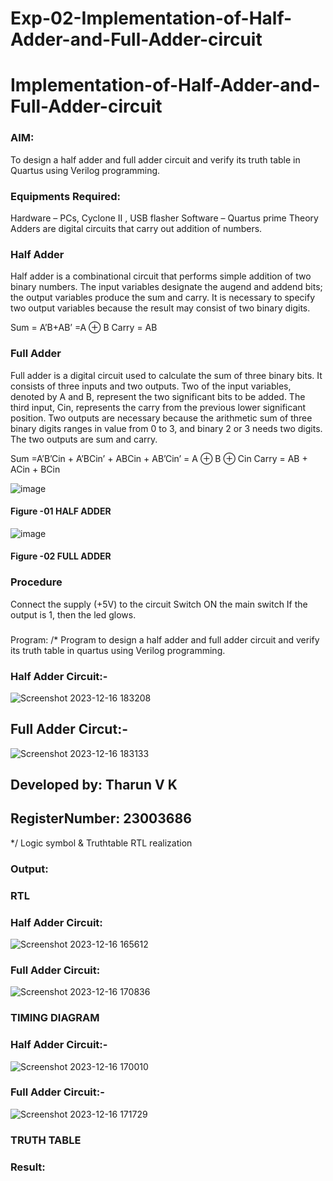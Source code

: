 # Exp-02-Implementation-of-Half-Adder-and-Full-Adder-circuit

# Implementation-of-Half-Adder-and-Full-Adder-circuit
### AIM:
To design a half adder and full adder circuit and verify its truth table in Quartus using Verilog programming.

### Equipments Required:
Hardware – PCs, Cyclone II , USB flasher
Software – Quartus prime
Theory
Adders are digital circuits that carry out addition of numbers.

### Half Adder
Half adder is a combinational circuit that performs simple addition of two binary numbers. The input variables designate the augend and addend bits; the output variables produce the sum and carry. It is necessary to specify two output variables because the result may consist of two binary digits.

Sum = A’B+AB’ =A ⊕ B Carry = AB

### Full Adder
Full adder is a digital circuit used to calculate the sum of three binary bits. It consists of three inputs and two outputs. Two of the input variables, denoted by A and B, represent the two significant bits to be added. The third input, Cin, represents the carry from the previous lower significant position. Two outputs are necessary because the arithmetic sum of three binary digits ranges in value from 0 to 3, and binary 2 or 3 needs two digits. The two outputs are sum and carry.

Sum =A’B’Cin + A’BCin’ + ABCin + AB’Cin’ = A ⊕ B ⊕ Cin Carry = AB + ACin + BCin

 ![image](https://user-images.githubusercontent.com/36288975/163552156-a13e5a56-c638-4110-97d9-8896907c8d25.png)

#### Figure -01 HALF ADDER 


![image](https://user-images.githubusercontent.com/36288975/163552057-b3547877-6d07-45b4-b7e0-bcfebfad9e1d.png)

#### Figure -02 FULL ADDER 

### Procedure

Connect the supply (+5V) to the circuit
Switch ON the main switch
If the output is 1, then the led glows.
### 
Program:
/*
Program to design a half adder and full adder circuit and verify its truth table in quartus using Verilog programming.
### Half Adder Circuit:-
![Screenshot 2023-12-16 183208](https://github.com/tharunkumaran2006/Exp-02-Implementation-of-Half-Adder-and-Full-Adder-circuit/assets/151625188/80158c90-be0a-4eb5-a00c-0b5d7b66161a)

## Full Adder Circut:-
![Screenshot 2023-12-16 183133](https://github.com/tharunkumaran2006/Exp-02-Implementation-of-Half-Adder-and-Full-Adder-circuit/assets/151625188/2cb08117-a57e-4a86-973e-89dd078c5a7a)

## Developed by: Tharun V K
## RegisterNumber: 23003686 
*/
Logic symbol & Truthtable
RTL realization

### Output:
### RTL
### Half Adder Circuit:

![Screenshot 2023-12-16 165612](https://github.com/tharunkumaran2006/Exp-02-Implementation-of-Half-Adder-and-Full-Adder-circuit/assets/151625188/9853c94a-2312-4919-9533-e354764ba0d2)

### Full Adder Circuit:

![Screenshot 2023-12-16 170836](https://github.com/tharunkumaran2006/Exp-02-Implementation-of-Half-Adder-and-Full-Adder-circuit/assets/151625188/7ed749ce-bae4-45cb-9cdb-b66a2b718260)

### TIMING DIAGRAM
### Half Adder Circuit:-

![Screenshot 2023-12-16 170010](https://github.com/tharunkumaran2006/Exp-02-Implementation-of-Half-Adder-and-Full-Adder-circuit/assets/151625188/cc396d2f-d686-47f4-85f7-4b3c8d28cb3e)

### Full Adder Circuit:-

![Screenshot 2023-12-16 171729](https://github.com/tharunkumaran2006/Exp-02-Implementation-of-Half-Adder-and-Full-Adder-circuit/assets/151625188/2c41957e-15cb-44b2-845c-437725cf643b)


### TRUTH TABLE


### Result:
